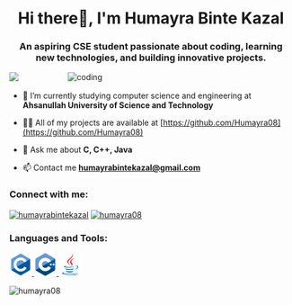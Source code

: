 <h1 align="center">Hi there👋, I'm Humayra Binte Kazal</h1>
<h3 align="center">An aspiring CSE student passionate about coding, learning new technologies, and building innovative projects.</h3>

<img align="right" alt="coding" width="400" src="https://camo.githubusercontent.com/e2f1962855098d77ac22977e9870ba19d43a10c3e46323a31e09727b68f8d37f/68747470733a2f2f63646e622e61727473746174696f6e2e636f6d2f702f6173736574732f696d616765732f696d616765732f3032382f3939312f3939392f6f726967696e616c2f616e6e612d68617672796c79756b682d2e6769663f31353936313235313132">

<p align="left">
  <a href="https://visitcount.itsvg.in">
    <img src="https://visitcount.itsvg.in/api?id=Humayra08&label=Profile%20Views&color=3&icon=0&pretty=false" />
  </a>
</p>

- 🔭 I’m currently studying computer science and engineering at **Ahsanullah University of Science and Technology**

- 👨‍💻 All of my projects are available at [https://github.com/Humayra08](https://github.com/Humayra08)

- 💬 Ask me about **C, C++, Java**

- 📫 Contact me **humayrabintekazal@gmail.com**

<h3 align="left">Connect with me:</h3>
<p align="left">
<a href="https://codeforces.com/profile/humayrabintekazal" target="_blank"><img align="center" src="https://raw.githubusercontent.com/rahuldkjain/github-profile-readme-generator/master/src/images/icons/Social/codeforces.svg" alt="humayrabintekazal" height="30" width="40" /></a>
<a href="https://www.leetcode.com/humayra08" target="blank"><img align="center" src="https://raw.githubusercontent.com/rahuldkjain/github-profile-readme-generator/master/src/images/icons/Social/leet-code.svg" alt="humayra08" height="30" width="40" /></a>
</p>

<h3 align="left">Languages and Tools:</h3>
<p align="left"> 
  <a href="https://www.cprogramming.com/" target="_blank" rel="noreferrer"> 
    <img src="https://raw.githubusercontent.com/devicons/devicon/master/icons/c/c-original.svg" alt="c" width="40" height="40"/> 
  </a> 
  <a href="https://www.w3schools.com/cpp/" target="_blank" rel="noreferrer"> 
    <img src="https://raw.githubusercontent.com/devicons/devicon/master/icons/cplusplus/cplusplus-original.svg" alt="cplusplus" width="40" height="40"/> 
  </a> 
  <a href="https://www.java.com" target="_blank" rel="noreferrer"> 
    <img src="https://raw.githubusercontent.com/devicons/devicon/master/icons/java/java-original.svg" alt="java" width="40" height="40"/> 
  </a> 
</p>

<p><img align="center" src="https://github-readme-streak-stats.herokuapp.com/?user=humayra08&" alt="humayra08" /></p>
